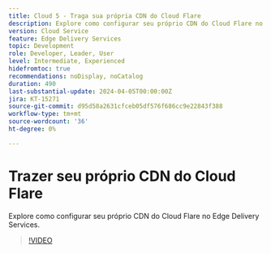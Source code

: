 ```yaml
---
title: Cloud 5 - Traga sua própria CDN do Cloud Flare
description: Explore como configurar seu próprio CDN do Cloud Flare no Edge Delivery Services.
version: Cloud Service
feature: Edge Delivery Services
topic: Development
role: Developer, Leader, User
level: Intermediate, Experienced
hidefromtoc: true
recommendations: noDisplay, noCatalog
duration: 490
last-substantial-update: 2024-04-05T00:00:00Z
jira: KT-15271
source-git-commit: d95d58a2631cfceb05df576f686cc9e22843f388
workflow-type: tm+mt
source-wordcount: '36'
ht-degree: 0%

---
```


# Trazer seu próprio CDN do Cloud Flare

Explore como configurar seu próprio CDN do Cloud Flare no Edge Delivery Services.

>[!VIDEO](https://video.tv.adobe.com/v/3428100/?quality=12&learn=on)
